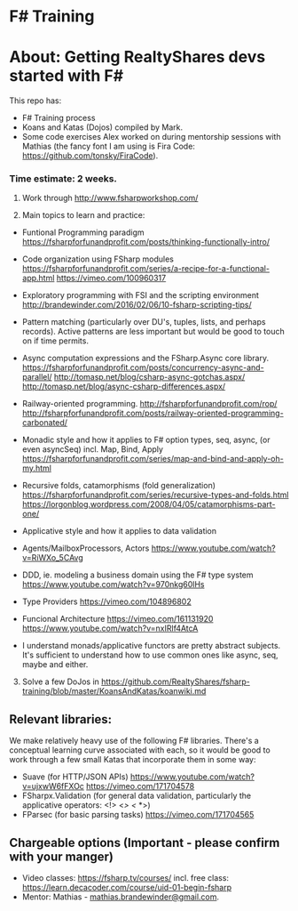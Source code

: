 # F# Training

# About: Getting RealtyShares devs started with F#

This repo has:
- F# Training process
- Koans and Katas (Dojos) compiled by Mark.
- Some code exercises Alex worked on during mentorship sessions with Mathias (the fancy font I am using is Fira Code: https://github.com/tonsky/FiraCode). 

### Time estimate: 2 weeks.

1) Work through http://www.fsharpworkshop.com/

2) Main topics to learn and practice: 

- Funtional Programming paradigm
https://fsharpforfunandprofit.com/posts/thinking-functionally-intro/
- Code organization using FSharp modules
https://fsharpforfunandprofit.com/series/a-recipe-for-a-functional-app.html
https://vimeo.com/100960317
- Exploratory programming with FSI and the scripting environment
http://brandewinder.com/2016/02/06/10-fsharp-scripting-tips/
- Pattern matching (particularly over DU's, tuples, lists, and perhaps records). Active patterns are less important but would be good to touch on if time permits.
- Async computation expressions and the FSharp.Async core library. 
https://fsharpforfunandprofit.com/posts/concurrency-async-and-parallel/
http://tomasp.net/blog/csharp-async-gotchas.aspx/
http://tomasp.net/blog/async-csharp-differences.aspx/
- Railway-oriented programming.
http://fsharpforfunandprofit.com/rop/
http://fsharpforfunandprofit.com/posts/railway-oriented-programming-carbonated/
- Monadic style and how it applies to F# option types, seq, async, (or even asyncSeq) incl. Map, Bind, Apply
https://fsharpforfunandprofit.com/series/map-and-bind-and-apply-oh-my.html
- Recursive folds, catamorphisms (fold generalization)
https://fsharpforfunandprofit.com/series/recursive-types-and-folds.html
https://lorgonblog.wordpress.com/2008/04/05/catamorphisms-part-one/

- Applicative style and how it applies to data validation
- Agents/MailboxProcessors, Actors
https://www.youtube.com/watch?v=RiWXo_5CAvg
- DDD, ie. modeling a business domain using the F# type system
https://www.youtube.com/watch?v=970nkg60lHs
- Type Providers
https://vimeo.com/104896802
- Funcional Architecture
https://vimeo.com/161131920
https://www.youtube.com/watch?v=nxIRlf4AtcA

* I understand monads/applicative functors are pretty abstract subjects. It's sufficient to understand how to use common ones like async, seq, maybe and either.

3) Solve a few DoJos in https://github.com/RealtyShares/fsharp-training/blob/master/KoansAndKatas/koanwiki.md


## Relevant libraries:

We make relatively heavy use of the following F# libraries. There's a conceptual learning curve associated with each, so it would be good to work through a few small Katas that incorporate them in some way:

- Suave (for HTTP/JSON APIs)
https://www.youtube.com/watch?v=ujxwW6fFXOc
https://vimeo.com/171704578
- FSharpx.Validation (for general data validation, particularly the applicative operators: <!> <*> <* *>)
- FParsec (for basic parsing tasks)
https://vimeo.com/171704565


## Chargeable options (Important - please confirm with your manger)
- Video classes: https://fsharp.tv/courses/  incl. free class: https://learn.decacoder.com/course/uid-01-begin-fsharp
- Mentor: Mathias - mathias.brandewinder@gmail.com. 
